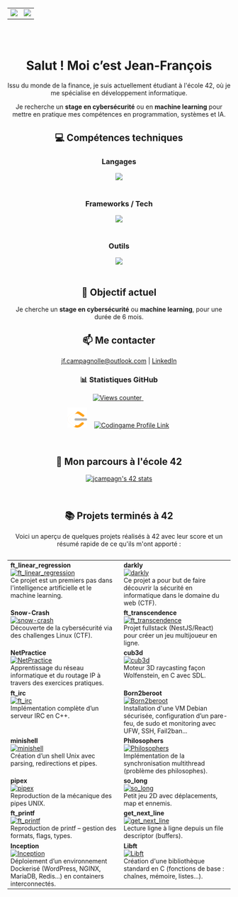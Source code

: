 <div align="center">

  <table>
    <tr>
      <td>
        <a href="https://github-readme-stats-vessfils-projects.vercel.app" alt="vessfils's GitHub stats">
          <img src="https://github-readme-stats-vessfils-projects.vercel.app/api?username=vessfils&count_private=true&show_icons=true&theme=gotham&custom_title=Mes%20statistiques%20GitHub" />
        </a>
      </td>
      <td>
        <a href="https://github-readme-stats-vessfils-projects.vercel.app" alt="vessfils's top languages">
          <img src="https://github-readme-stats-vessfils-projects.vercel.app/api/top-langs/?username=vessfils&layout=compact&langs_count=6&theme=gotham" />
        </a>
      </td>
    </tr>
  </table>

  <br><br>

  <h1>Salut ! Moi c’est Jean-François</h1>
  <p>Issu du monde de la finance, je suis actuellement étudiant à l'école 42, où je me spécialise en développement informatique.</p>
  <p>Je recherche un <strong>stage en cybersécurité</strong> ou en <strong>machine learning</strong> pour mettre en pratique mes compétences en programmation, systèmes et IA.</p>

  <h2>💻 Compétences techniques</h2>

  <div>
    <h3>Langages</h3>
    <img src="https://skillicons.dev/icons?i=python,c,cpp,ts,sql,bash" height="40" />
  </div>

  <br>

  <div>
    <h3>Frameworks / Tech</h3>
    <img src="https://skillicons.dev/icons?i=react,nestjs,docker,vite" height="40" />
  </div>

  <br>

  <div>
    <h3>Outils</h3>
    <img src="https://skillicons.dev/icons?i=git,github,vscode,linux" height="40" />
  </div>

  <br>
  
  <h2>🎯 Objectif actuel</h2>
  <p>Je cherche un <strong>stage en cybersécurité</strong> ou <strong>machine learning</strong>, pour une durée de 6 mois.</p>

  <h2>📫 Me contacter</h2>
  <p><a href="mailto:jf.campagnolle@outlook.com">jf.campagnolle@outlook.com</a> | <a href="https://www.linkedin.com/in/jean-fran%C3%A7ois-campagnolle-97b94471/">LinkedIn</a></p>

  <h3>📊 Statistiques GitHub</h3>
  <p>
    <a href="#">
      <img src="https://komarev.com/ghpvc/?username=vessfils&label=Profile%20views&color=0e75b6&style=flat" alt="Views counter"/>
    </a>
    &nbsp;
    </p>
    <p>
     <a href="https://www.leetcode.com/Vessfils">
      <img src="https://raw.githubusercontent.com/teamedwardforever/Readme-Generator/71f25dd8b98329b168142a6b782a107b75eab178/svg/Social/leet-code.svg" alt="Leetcode Profile Link" height="45" width="45"/></a> 
      &nbsp;
    <a href="https://www.codingame.com/profile/49370ae895aeaf690b539e0356a545a00230944">
      <img src="https://cdn.worldvectorlogo.com/logos/codingame-1.svg" alt="Codingame Profile Link" height="45" width="45" hspace="4"/>
    </a>
  </p>

  <br>

  <h2>🏫 Mon parcours à l'école 42</h2>
  <p>
    <a href="https://github.com/Nimon77/badge42">
      <img src="https://badge.nimon.fr/api/v2/cm8zpplgj7073001mz159bwes5/stats?cursusId=21&coalitionId=48" alt="jcampagn's 42 stats" />
    </a>
  </p>

  <br>

 <h2>📚 Projets terminés à 42</h2>
<p>Voici un aperçu de quelques projets réalisés à 42 avec leur score et un résumé rapide de ce qu'ils m'ont apporté :</p>

<table style="display: inline-block;">
  <tr>
    <td style="vertical-align: top;">
      <strong>ft_linear_regression</strong><br>
      <a href="https://github.com/Nimon77/badge42">
        <img src="https://badge.nimon.fr/api/v2/cm8zpplgj7073001mz159bwes5/project/4231493" alt="ft_linear_regression" />
      </a><br>
      Ce projet est un premiers pas dans l'intelligence artificielle et le machine learning.
    </td>
    <td style="vertical-align: top;">
      <strong>darkly</strong><br>
      <a href="https://github.com/Nimon77/badge42">
        <img src="https://badge.nimon.fr/api/v2/cm8zpplgj7073001mz159bwes5/project/3997407" alt="darkly" />
      </a><br>
      Ce projet a pour but de faire découvrir la sécurité en informatique dans le domaine du web (CTF).
    </td>
  </tr>
  <tr>
    <td style="vertical-align: top;">
      <strong>Snow-Crash</strong><br>
      <a href="https://github.com/Nimon77/badge42">
        <img src="https://badge.nimon.fr/api/v2/cm8zpplgj7073001mz159bwes5/project/3589279" alt="snow-crash" />
      </a><br>
      Découverte de la cybersécurité via des challenges Linux (CTF).
    </td>
    <td style="vertical-align: top;">
      <strong>ft_transcendence</strong><br>
      <a href="https://github.com/Nimon77/badge42">
        <img src="https://badge.nimon.fr/api/v2/cm8zpplgj7073001mz159bwes5/project/3389832" alt="ft_transcendence" />
      </a><br>
      Projet fullstack (NestJS/React) pour créer un jeu multijoueur en ligne.
    </td>
  </tr>
  <tr>
    <td style="vertical-align: top;">
      <strong>NetPractice</strong><br>
      <a href="https://github.com/Nimon77/badge42">
        <img src="https://badge.nimon.fr/api/v2/cm8zpplgj7073001mz159bwes5/project/2822795" alt="NetPractice" />
      </a><br>
      Apprentissage du réseau informatique et du routage IP à travers des exercices pratiques.
    </td>
    <td style="vertical-align: top;">
      <strong>cub3d</strong><br>
      <a href="https://github.com/Nimon77/badge42">
        <img src="https://badge.nimon.fr/api/v2/cm8zpplgj7073001mz159bwes5/project/2826097" alt="cub3d" />
      </a><br>
      Moteur 3D raycasting façon Wolfenstein, en C avec SDL.
    </td>
  </tr>
  <tr>
    <td style="vertical-align: top;">
      <strong>ft_irc</strong><br>
      <a href="https://github.com/Nimon77/badge42">
        <img src="https://badge.nimon.fr/api/v2/cm8zpplgj7073001mz159bwes5/project/3187523" alt="ft_irc" />
      </a><br>
      Implémentation complète d’un serveur IRC en C++.
    </td>
    <td style="vertical-align: top;">
      <strong>Born2beroot</strong><br>
      <a href="https://github.com/Nimon77/badge42">
        <img src="https://badge.nimon.fr/api/v2/cm8zpplgj7073001mz159bwes5/project/2426651" alt="Born2beroot" />
      </a><br>
      Installation d'une VM Debian sécurisée, configuration d’un pare-feu, de sudo et monitoring avec UFW, SSH, Fail2ban...
    </td>
  </tr>
  <tr>
    <td style="vertical-align: top;">
      <strong>minishell</strong><br>
      <a href="https://github.com/Nimon77/badge42">
        <img src="https://badge.nimon.fr/api/v2/cm8zpplgj7073001mz159bwes5/project/2545400" alt="minishell" />
      </a><br>
      Création d’un shell Unix avec parsing, redirections et pipes.
    </td>
    <td style="vertical-align: top;">
      <strong>Philosophers</strong><br>
      <a href="https://github.com/Nimon77/badge42">
        <img src="https://badge.nimon.fr/api/v2/cm8zpplgj7073001mz159bwes5/project/2531242" alt="Philosophers" />
      </a><br>
      Implémentation de la synchronisation multithread (problème des philosophes).
    </td>
  </tr>
  <tr>
    <td style="vertical-align: top;">
      <strong>pipex</strong><br>
      <a href="https://github.com/Nimon77/badge42">
        <img src="https://badge.nimon.fr/api/v2/cm8zpplgj7073001mz159bwes5/project/2507754" alt="pipex" />
      </a><br>
      Reproduction de la mécanique des pipes UNIX.
    </td>
    <td style="vertical-align: top;">
      <strong>so_long</strong><br>
      <a href="https://github.com/Nimon77/badge42">
        <img src="https://badge.nimon.fr/api/v2/cm8zpplgj7073001mz159bwes5/project/2465928" alt="so_long" />
      </a><br>
      Petit jeu 2D avec déplacements, map et ennemis.
    </td>
  </tr>
  <tr>
    <td style="vertical-align: top;">
      <strong>ft_printf</strong><br>
      <a href="https://github.com/Nimon77/badge42">
        <img src="https://badge.nimon.fr/api/v2/cm8zpplgj7073001mz159bwes5/project/2426653" alt="ft_printf" />
      </a><br>
      Reproduction de printf – gestion des formats, flags, types.
    </td>
    <td style="vertical-align: top;">
      <strong>get_next_line</strong><br>
      <a href="https://github.com/Nimon77/badge42">
        <img src="https://badge.nimon.fr/api/v2/cm8zpplgj7073001mz159bwes5/project/2426338" alt="get_next_line" />
      </a><br>
      Lecture ligne à ligne depuis un file descriptor (buffers).
    </td>
  </tr>
  <tr>
    <td style="vertical-align: top;">
      <strong>Inception</strong><br>
      <a href="https://github.com/Nimon77/badge42">
        <img src="https://badge.nimon.fr/api/v2/cm8zpplgj7073001mz159bwes5/project/3079535" alt="Inception" />
      </a><br>
      Déploiement d’un environnement Dockerisé (WordPress, NGINX, MariaDB, Redis...) en containers interconnectés.
    </td>
    <td style="vertical-align: top;">
      <strong>Libft</strong><br>
      <a href="https://github.com/Nimon77/badge42">
        <img src="https://badge.nimon.fr/api/v2/cm8zpplgj7073001mz159bwes5/project/2414763" alt="Libft" />
      </a><br>
      Création d'une bibliothèque standard en C (fonctions de base : chaînes, mémoire, listes...).
    </td>
  </tr>
</table>

    
  </div>

</div>
